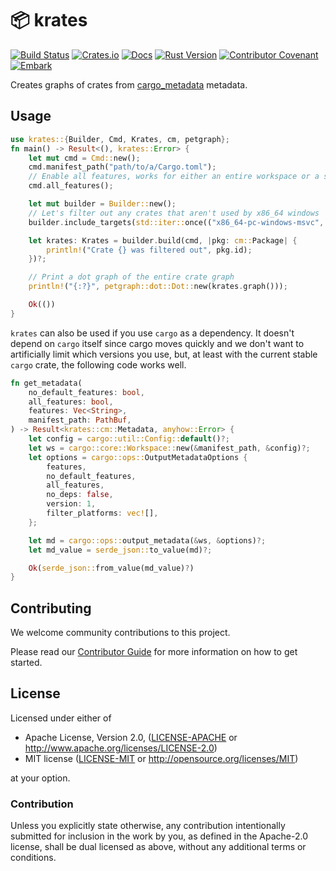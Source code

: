 # 📦 krates

[![Build Status](https://github.com/EmbarkStudios/krates/workflows/CI/badge.svg)](https://github.com/EmbarkStudios/krates/actions?workflow=CI)
[![Crates.io](https://img.shields.io/crates/v/krates.svg)](https://crates.io/crates/krates)
[![Docs](https://docs.rs/krates/badge.svg)](https://docs.rs/krates)
[![Rust Version](https://img.shields.io/badge/Rust%20Version-1.47.0-blue.svg)](https://forge.rust-lang.org/release/platform-support.html)
[![Contributor Covenant](https://img.shields.io/badge/contributor%20covenant-v1.4%20adopted-ff69b4.svg)](CODE_OF_CONDUCT.md)
[![Embark](https://img.shields.io/badge/embark-open%20source-blueviolet.svg)](https://embark.dev)

Creates graphs of crates from [cargo_metadata](https://crates.io/crates/cargo_metadata) metadata.

## Usage

```rust
use krates::{Builder, Cmd, Krates, cm, petgraph};
fn main() -> Result<(), krates::Error> {
    let mut cmd = Cmd::new();
    cmd.manifest_path("path/to/a/Cargo.toml");
    // Enable all features, works for either an entire workspace or a single crate
    cmd.all_features();

    let mut builder = Builder::new();
    // Let's filter out any crates that aren't used by x86_64 windows
    builder.include_targets(std::iter::once(("x86_64-pc-windows-msvc", vec![])));

    let krates: Krates = builder.build(cmd, |pkg: cm::Package| {
        println!("Crate {} was filtered out", pkg.id);
    })?;

    // Print a dot graph of the entire crate graph
    println!("{:?}", petgraph::dot::Dot::new(krates.graph()));

    Ok(())
}
```

`krates` can also be used if you use `cargo` as a dependency. It doesn't depend on `cargo` itself since cargo moves quickly and we don't want to artificially limit which versions you use, but, at least with the current stable `cargo` crate, the following code works well.

```rust
fn get_metadata(
    no_default_features: bool,
    all_features: bool,
    features: Vec<String>,
    manifest_path: PathBuf,
) -> Result<krates::cm::Metadata, anyhow::Error> {
    let config = cargo::util::Config::default()?;
    let ws = cargo::core::Workspace::new(&manifest_path, &config)?;
    let options = cargo::ops::OutputMetadataOptions {
        features,
        no_default_features,
        all_features,
        no_deps: false,
        version: 1,
        filter_platforms: vec![],
    };

    let md = cargo::ops::output_metadata(&ws, &options)?;
    let md_value = serde_json::to_value(md)?;

    Ok(serde_json::from_value(md_value)?)
}
```

## Contributing

We welcome community contributions to this project.

Please read our [Contributor Guide](CONTRIBUTING.md) for more information on how to get started.

## License

Licensed under either of

* Apache License, Version 2.0, ([LICENSE-APACHE](LICENSE-APACHE) or http://www.apache.org/licenses/LICENSE-2.0)
* MIT license ([LICENSE-MIT](LICENSE-MIT) or http://opensource.org/licenses/MIT)

at your option.

### Contribution

Unless you explicitly state otherwise, any contribution intentionally submitted for inclusion in the work by you, as defined in the Apache-2.0 license, shall be dual licensed as above, without any additional terms or conditions.
